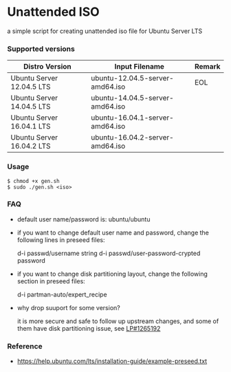 # Unattended ISO

a simple script for creating unattended iso file for Ubuntu Server LTS


### Supported versions

| Distro Version            | Input Filename                  | Remark   |
|---------------------------|---------------------------------|----------|
| Ubuntu Server 12.04.5 LTS | ubuntu-12.04.5-server-amd64.iso | EOL      |
| Ubuntu Server 14.04.5 LTS | ubuntu-14.04.5-server-amd64.iso |          |
| Ubuntu Server 16.04.1 LTS | ubuntu-16.04.1-server-amd64.iso |          |
| Ubuntu Server 16.04.2 LTS | ubuntu-16.04.2-server-amd64.iso |          |


### Usage

    $ chmod +x gen.sh
    $ sudo ./gen.sh <iso>


### FAQ

* default user name/password is: ubuntu/ubuntu

* if you want to change default user name and password, change the following lines in preseed files:

    d-i passwd/username string <plaintext-username>
    d-i passwd/user-password-crypted password <encrypted-password>

* if you want to change disk partitioning layout, change the following section in preseed files:

    d-i partman-auto/expert_recipe <recipe>


* why drop suuport for some version?

    it is more secure and safe to follow up upstream changes, and some of them have disk partitioning issue, see [LP#1265192](https://bugs.launchpad.net/bugs/1265192)


### Reference

* https://help.ubuntu.com/lts/installation-guide/example-preseed.txt
